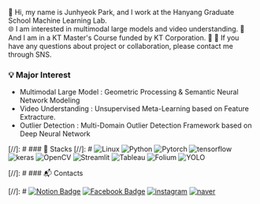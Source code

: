 👋 Hi, my name is Junhyeok Park, and I work at the Hanyang Graduate School Machine Learning Lab.    
🌐 I am interested in multimodal large models and video understanding.
💼 And I am in a KT Master's Course funded by KT Corporation.
💬 💬 If you have any questions about project or collaboration, please contact me through SNS.      


### 💡 Major Interest
- Multimodal Large Model : Geometric Processing & Semantic Neural Network Modeling
- Video Understanding : Unsupervised Meta-Learning based on Feature Extracture.
- Outlier Detection : Multi-Domain Outlier Detection Framework based on Deep Neural Network

[//]: # ### 📜 Stacks
[//]: # ![Linux](https://img.shields.io/badge/Linux-FF9E2A?style=flat&logo=linux&logoColor=white) ![Python](https://img.shields.io/badge/Python-3776AB?style=flat&logo=Python&logoColor=white) ![Pytorch](https://img.shields.io/badge/Pytorch-EE4C2C?style=flat&logo=Pytorch&logoColor=white) ![tensorflow](https://img.shields.io/badge/Tensorflow-FF6F00?style=flat&logo=tensorflow&logoColor=white) ![keras](https://img.shields.io/badge/keras-c90000?style=flat&logo=keras&logoColor=white) ![OpenCV](https://img.shields.io/badge/OpenCV-5C3EE8?style=flat&logo=OpenCV&logoColor=white) ![Streamlit](https://img.shields.io/badge/Streamlit-FF4B4B?style=flat&logo=Streamlit&logoColor=white) ![Tableau](https://img.shields.io/badge/Tableau-E97627?style=flat&logo=Tableau&logoColor=white) ![Folium](https://img.shields.io/badge/Folium-77B829?style=flat&logo=Folium&logoColor=white) ![YOLO](https://img.shields.io/badge/YOLOv5-149EF2?style=flat&logo=YOLO&logoColor=white)

[//]: # ### 📬 Contacts

[//]: # [![Notion Badge](https://img.shields.io/badge/Notion-000000?style=flat&logo=Notion&logoColor=white&link=https://www.notion.so/Park-Jun-Hyeok-f254d60379314e9bb1064ad98eee3856)](https://www.notion.so/Park-Jun-Hyeok-f254d60379314e9bb1064ad98eee3856) [![Facebook Badge](https://img.shields.io/badge/facebook-1877f2?style=flat&logo=facebook&logoColor=white&link=https://www.facebook.com/profile.php?id=100005255884099)](https://www.facebook.com/profile.php?id=100005255884099) [![instagram](https://img.shields.io/badge/instagram-EC036A?style=flat&logo=instagram&logoColor=white&link=https://www.instagram.com/revolt_cool)](https://www.instagram.com/revolt_cool/) [![naver](https://img.shields.io/badge/blog-03C75A?style=flat&logo=Naver&logoColor=white&link=https://blog.naver.com/wxx1123)](https://blog.naver.com/wxx1123)
